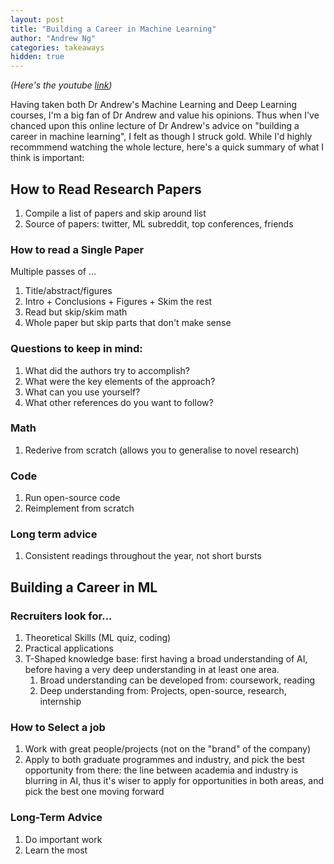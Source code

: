 ```yaml
---
layout: post
title: "Building a Career in Machine Learning"
author: "Andrew Ng"
categories: takeaways
hidden: true
---
```

*(Here's the youtube [link](https://www.youtube.com/watch?v=4kiHsIaK9_w&t=46s))*

Having taken both Dr Andrew's Machine Learning and Deep Learning courses, I'm a big fan of Dr Andrew and value his opinions. Thus when I've chanced upon this online lecture of Dr Andrew's advice on "building a career in machine learning", I felt as though I struck gold. While I'd highly recommmend watching the whole lecture, here's a quick summary of what I think is important:

## How to Read Research Papers
1. Compile a list of papers and skip around list
2. Source of papers: twitter, ML subreddit, top conferences, friends

### How to read a Single Paper
Multiple passes of ...
1. Title/abstract/figures
2. Intro + Conclusions + Figures + Skim the rest
3. Read but skip/skim math
4. Whole paper but skip parts that don't make sense

### Questions to keep in mind:
1. What did the authors try to accomplish?
2. What were the key elements of the approach?
3. What can you use yourself?
4. What other references do you want to follow?

### Math
1. Rederive from scratch (allows you to generalise to novel research)

### Code
1. Run open-source code
2. Reimplement from scratch

### Long term advice
1. Consistent readings throughout the year, not short bursts

## Building a Career in ML
### Recruiters look for...
1. Theoretical Skills (ML quiz, coding)
2. Practical applications 
3. T-Shaped knowledge base: first having a broad understanding of AI, before having a very deep understanding in at least one area.
    1. Broad understanding can be developed from: coursework, reading
    2. Deep understanding from: Projects, open-source, research, internship

### How to Select a job
1. Work with great people/projects (not on the "brand" of the company)
2. Apply to both graduate programmes and industry, and pick the best opportunity from there: the line between academia and industry is blurring in AI, thus it's wiser to apply for opportunities in both areas, and pick the best one moving forward

### Long-Term Advice
1. Do important work
2. Learn the most